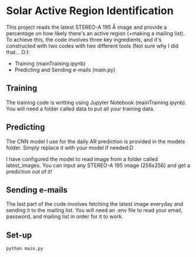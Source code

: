 # Solar Active Region Identification

This project reads the latest STEREO-A 195 Å image and provide a percentage on how likely there's an active region (+making a mailing list). To achieve this, the code involves three key ingredients, and it's constructed with two codes with two different tools (Not sure why I did that... D:):

- Training (mainTraining.ipynb)
- Predicting and Sending e-mails (main.py)

## Training

The training code is writting using Jupyter Notebook (mainTraining.ipynb). You will need a folder called data to put all your training data.

## Predicting

The CNN model I use for the daily AR prediction is provided in the models folder. Simply replace it with your model if needed:D

I have configured the model to read image from a folder called latest_images. You can input any STEREO-A 195 image (256x256) and get a prediction out of it!

## Sending e-mails

The last part of the code involves fetching the latest image everyday and sending it to the mailing list. You will need an .env file to read your email, password, and mailing list in order for it to work.

## Set-up

```
python main.py
```